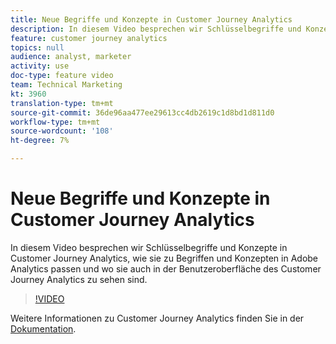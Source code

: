 ```yaml
---
title: Neue Begriffe und Konzepte in Customer Journey Analytics
description: In diesem Video besprechen wir Schlüsselbegriffe und Konzepte in Customer Journey Analytics, wie sie zu Begriffen und Konzepten in Adobe Analytics passen und wo sie auch in der Benutzeroberfläche des Customer Journey Analytics zu sehen sind.
feature: customer journey analytics
topics: null
audience: analyst, marketer
activity: use
doc-type: feature video
team: Technical Marketing
kt: 3960
translation-type: tm+mt
source-git-commit: 36de96aa477ee29613cc4db2619c1d8bd1d811d0
workflow-type: tm+mt
source-wordcount: '108'
ht-degree: 7%

---
```



# Neue Begriffe und Konzepte in Customer Journey Analytics

In diesem Video besprechen wir Schlüsselbegriffe und Konzepte in Customer Journey Analytics, wie sie zu Begriffen und Konzepten in Adobe Analytics passen und wo sie auch in der Benutzeroberfläche des Customer Journey Analytics zu sehen sind.

>[!VIDEO](https://video.tv.adobe.com/v/32113/?quality=12)

Weitere Informationen zu Customer Journey Analytics finden Sie in der [Dokumentation](https://docs.adobe.com/content/help/de-DE/analytics-platform/using/cja-landing.html).
